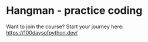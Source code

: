 # Hangman - practice coding
Want to join the course? Start your journey here:   https://100daysofpython.dev/
